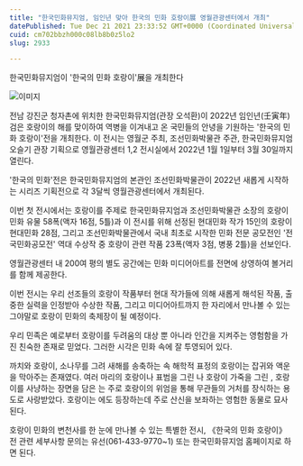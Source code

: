 ```yaml
---
title: "한국민화뮤지엄, 임인년 맞아 한국의 민화 호랑이展 영월관광센터에서 개최"
datePublished: Tue Dec 21 2021 23:33:52 GMT+0000 (Coordinated Universal Time)
cuid: cm702bbzh000c08lb8b0z5lo2
slug: 2933

---
```



한국민화뮤지엄이 '한국의 민화 호랑이'展을 개최한다

![이미지](https://cdn.hashnode.com/res/hashnode/image/upload/v1739252973270/0fb86c7a-c1c9-42ec-b03f-baf543090e31.jpeg)

전남 강진군 청자촌에 위치한 한국민화뮤지엄(관장 오석환)이 2022년 임인년(壬寅年) 검은 호랑이의 해를 맞이하여 역병을 이겨내고 온 국민들의 안녕을 기원하는 '한국의 민화 호랑이'전을 개최한다. 이 전시는 영월군 주최, 조선민화박물관 주관, 한국민화뮤지엄 오슬기 관장 기획으로 영월관광센터 1,2 전시실에서 2022년 1월 1일부터 3월 30일까지 열린다.

'한국의 민화'전은 한국민화뮤지엄의 본관인 조선민화박물관이 2022년 새롭게 시작하는 시리즈 기획전으로 각 3달씩 영월관광센터에서 개최된다.

이번 첫 전시에서는 호랑이를 주제로 한국민화뮤지엄과 조선민화박물관 소장의 호랑이 민화 유물 58폭(액자 16점, 5틀)과 이 전시를 위해 선정된 현대민화 작가 15인의 호랑이 현대민화 28점, 그리고 조선민화박물관에서 국내 최초로 시작한 민화 전문 공모전인 '전국민화공모전' 역대 수상작 중 호랑이 관련 작품 23폭(액자 3점, 병풍 2틀)을 선보인다.

영월관광센터 내 200여 평의 별도 공간에는 민화 미디어아트를 전면에 상영하여 볼거리를 함께 제공한다.

이번 전시는 우리 선조들의 호랑이 작품부터 현대 작가들에 의해 새롭게 해석된 작품, 출중한 실력을 인정받아 수상한 작품, 그리고 미디어아트까지 한 자리에서 만나볼 수 있는 그야말로 호랑이 민화의 축제장이 될 예정이다.

우리 민족은 예로부터 호랑이를 두려움의 대상 뿐 아니라 인간을 지켜주는 영험함을 가진 친숙한 존재로 믿었다. 그러한 시각은 민화 속에 잘 투영되어 있다.

까치와 호랑이, 소나무를 그려 새해를 송축하는 속 해학적 표정의 호랑이는 잡귀와 액운을 막아주는 존재였다. 여러 마리의 호랑이나 표범을 그린 나 호랑이 가죽을 그린 , 호랑이를 사냥하는 장면을 담은 는 주로 호랑이의 위엄을 통해 무관들의 거처를 장식하는 용도로 사랑받았다. 호랑이는 에도 등장하는데 주로 산신을 보좌하는 영험한 동물로 묘사된다.

호랑이 민화의 변천사를 한 눈에 만나볼 수 있는 특별한 전시, 《한국의 민화 호랑이》전 관련 세부사항 문의는 유선(061-433-9770~1) 또는 한국민화뮤지엄 홈페이지로 하면 된다.